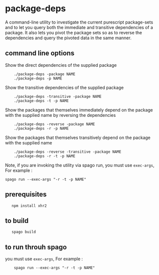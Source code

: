 package-deps
============

A command-line utility to investigate the current purescript package-sets and to let you query both the immediate and transitive dependencies of a package.  It also lets you pivot the package sets so as to reverse the dependencies and query the pivoted data in the same manner.

command line options
--------------------

Show the direct dependencies of the supplied package

```
    ./package-deps -package NAME
    ./package-deps -p NAME
```

Show the transitive dependencies of the supplied package

```
    ./package-deps -transitive -package NAME
    ./package-deps -t -p NAME
```

Show the packages that themselves immediately depend on the package with the supplied name by reversing the dependencies

```
    ./package-deps -reverse -package NAME
    ./package-deps -r -p NAME
```


Show the packages that themselves transitively depend on the package with the supplied name

```
    ./package-deps -reverse -transitive -package NAME
    ./package-deps -r -t -p NAME
```

Note, if you are invoking the utility via spago run, you must use ```exec-args```, For example :

```
spago run --exec-args "-r -t -p NAME"
```


prerequisites
-------------

```
   npm install xhr2
```


to build
--------

```
   spago build
```

to run throuh spago
-------------------

you must use ```exec-args```, For example :

```
    spago run --exec-args "-r -t -p NAME"
```